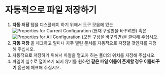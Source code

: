 # 자동적으로 파일 저장하기

1. **자동 저장** 탭을 디스플레이 하기 위해서 도구 모음에 있는
![Properties for Current Configuration](../../images/properties..png)
(현재 구성만을 바꾸려면) 혹은
![Properties for All Configuration](../../images/allproperties..png)
(모든 구성을 바꾸려면)을 클릭해 주십시오.
2. **자동 저장** 을 체크하고 얼마나 자주 열린 문서를 자동적으로 저장할 것인지를 지정해 주십시오.
3. 자동적으로 저장하기 위해서 파일을 열고자 하는 폴더의 위치를 지정해 주십시오.
4. 파일이 실수로 덮어쓰기 되지 않기를 원하면 **같은 파일 이름이 존재할 경우 이름바꾸기** 옵션에 체크해 주십시오.
